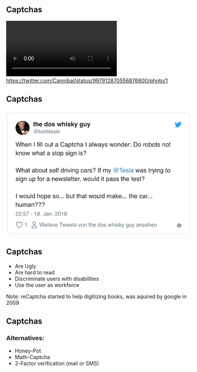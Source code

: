 ## Captchas

![:-D](../base/img/robot-captcha.mp4)
<span class="credit">https://twitter.com/Cannibal/status/997912870556876800/photo/1</span>



## Captchas

[![…](../base/img/stop-signs.png)](https://twitter.com/kerbleski/status/954095476327956480)




## Captchas

* <!-- .element: class="fragment" --> Are Ugly
* <!-- .element: class="fragment" --> Are hard to read
* <!-- .element: class="fragment" --> Discriminate users with disabilities
* <!-- .element: class="fragment" --> Use the user as workforce

Note: reCaptcha started to help digitizing books, was aquired by google in 2009



## Captchas

### Alternatives:

* <!-- .element: class="fragment" --> Honey-Pot
* <!-- .element: class="fragment" --> Math-Captcha
* <!-- .element: class="fragment" --> 2-Factor verification (mail or SMS)
